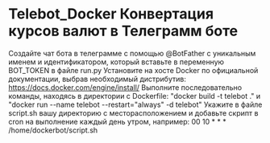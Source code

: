 # Telebot_Docker Конвертация курсов валют в Телеграмм боте
Создайте чат бота в телеграмме с помощью @BotFather с уникальным именем и идентификатором, который вставьте в переменную BOT_TOKEN в файле run.py
Установите на хосте Docker по официальной документации, выбрав необходимый дистрибутив: https://docs.docker.com/engine/install/
Выполните последовательно команды, находясь в директории с Dockerfile: "docker build -t telebot ." и "docker run --name telebot --restart="always" -d telebot"
Укажите в файле script.sh вашу директорию с месторасположением и добавьте скрипт в cron на выполнение каждый день утром, например: 00 10 * * * /home/dockerbot/script.sh

